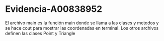 # Evidencia-A00838952
El archivo main es la función main donde se llama a las clases y metodos y se hace cout para mostrar las coordenadas en terminal.
Los otros archivos definen las clases Point y Triangle 
